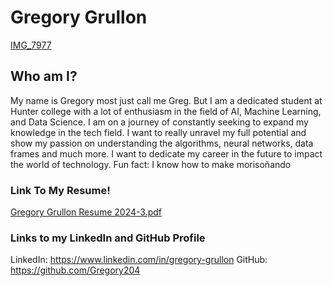 # Gregory Grullon # 

[IMG_7977](https://github.com/user-attachments/assets/e5113dc0-5a78-4612-b7d8-d258b63df23b)

## Who am I? ##
My name is Gregory most just call me Greg. But I am a dedicated student at Hunter college with a lot of enthusiasm in the field of AI, Machine Learning, and Data Science. I am on a journey of constantly seeking to expand my knowledge in the tech field. I want to really unravel my full potential and show my passion on understanding the algorithms, neural networks, data frames and much more. I want to dedicate my career in the future to impact the world of technology. Fun fact: I know how to make morisoñando

### Link To My Resume! ###
[Gregory Grullon Resume 2024-3.pdf](https://github.com/user-attachments/files/16272931/Gregory.Grullon.Resume.2024-3.pdf)

### Links to my LinkedIn and GitHub Profile ###
LinkedIn: https://www.linkedin.com/in/gregory-grullon
GitHub: https://github.com/Gregory204
